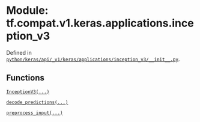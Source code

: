 <div itemscope itemtype="http://developers.google.com/ReferenceObject">
<meta itemprop="name" content="tf.compat.v1.keras.applications.inception_v3" />
<meta itemprop="path" content="Stable" />
</div>

# Module: tf.compat.v1.keras.applications.inception_v3





Defined in [`python/keras/api/_v1/keras/applications/inception_v3/__init__.py`](/code/stable/tensorflow/python/keras/api/_v1/keras/applications/inception_v3/__init__.py).

<!-- Placeholder for "Used in" -->


## Functions

[`InceptionV3(...)`](../../../../../tf/keras/applications/InceptionV3.md)

[`decode_predictions(...)`](../../../../../tf/keras/applications/inception_v3/decode_predictions.md)

[`preprocess_input(...)`](../../../../../tf/keras/applications/inception_v3/preprocess_input.md)

